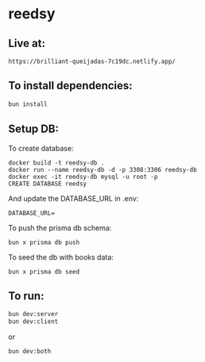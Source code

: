 # reedsy

## Live at:

```
https://brilliant-queijadas-7c19dc.netlify.app/
```

## To install dependencies:

```bash
bun install
```

## Setup DB:

To create database:

```
docker build -t reedsy-db .
docker run --name reedsy-db -d -p 3308:3306 reedsy-db
docker exec -it reedsy-db mysql -u root -p
CREATE DATABASE reedsy

```

And update the DATABASE_URL in .env:

```
DATABASE_URL=
```

To push the prisma db schema:

```
bun x prisma db push
```

To seed the db with books data:

```
bun x prisma db seed
```

## To run:

```bash
bun dev:server
bun dev:client
```

or

```
bun dev:both
```
